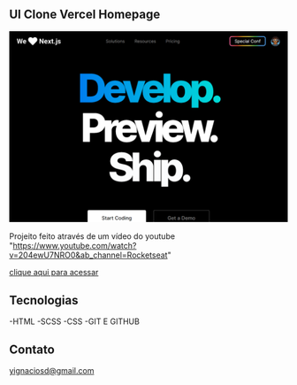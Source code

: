 ## UI Clone Vercel Homepage

![preview](./github/preview.png)

Projeito feito através de um vídeo do youtube "https://www.youtube.com/watch?v=204ewU7NRO0&ab_channel=Rocketseat"

[clique aqui para acessar](https://sharted53.github.io/UI-Clone-Vercel/)


## Tecnologias

-HTML
-SCSS
-CSS
-GIT E GITHUB

## Contato
yignaciosd@gmail.com